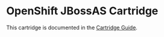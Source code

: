 # OpenShift JBossAS Cartridge
This cartridge is documented in the [Cartridge Guide](http://openshift.github.io/documentation/oo_cartridge_guide.html#jbossas).